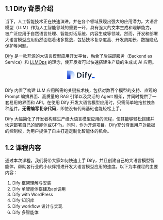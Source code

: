 ## 1.1 Dify 背景介绍
当下，人工智能技术正在快速演进，并在各个领域展现出强大的应用潜力。大语言模型（LLM）作为人工智能领域的重要一环，具有强大的文本生成和理解能力，被广泛应用于自然语言处理、智能对话系统、内容生成等领域。然而，开发和部署大语言模型应用仍然面临着诸多挑战，包括技术复杂度高、开发周期长、数据隐私保护等问题。

[Dify](https://dify.ai/zh) 是一款开源的大语言模型应用开发平台，融合了后端即服务（Backend as Service）和 [LLMOps](https://docs.dify.ai/v/zh-hans/learn-more/extended-reading/what-is-llmops) 的理念，使开发者可以快速搭建生产级的生成式 AI 应用。

<div style="text-align:center;">
    <img src="./images/dify_logo.png" alt="dify_logo">
</div>

Dify 内置了构建 LLM 应用所需的关键技术栈，包括对数百个模型的支持、直观的 Prompt 编排界面、高质量的 RAG 引擎以及灵活的 Agent 框架，并同时提供了一套易用的界面和 API。在使用 Dify 开发大语言模型应用时，只需简单地拖拉拽各种组件，**无需编写复杂代码**，即使没有代码基础也能轻松上手。

Dify 大幅简化了开发者构建生产级大语言模型应用的流程，使其能够轻松搭建并快速部署自己的智能体或GPTs。同时，作为开源项目，Dify充分尊重用户对数据的控制权，为用户提供了自主打造定制化智能体的机会。

## 1.2 课程内容
通过本次课程，我们将带大家如何快速上手 Dify，并且创建自己的大语言模型智能体，帮助各行业的小伙伴推进开发大语言模型应用的速度。以下为本课程的主要内容：

1. Dify 框架理解与安装
2. Dify 单智能体搭建及api调用
3. Dify with WordPress
4. Dify 知识库
5. Dify workflow 设计与实现
6. Dify 多智能体
